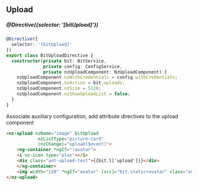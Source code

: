 ## Upload

##### @Directive({selector: '[bitUpload]'})

```typescript
@Directive({
  selector: '[bitUpload]'
})
export class BitUploadDirective {
  constructor(private bit: BitService,
              private config: ConfigService,
              private nzUploadComponent: NzUploadComponent) {
    nzUploadComponent.nzWithCredentials = config.withCredentials;
    nzUploadComponent.nzAction = bit.uploads;
    nzUploadComponent.nzSize = 5120;
    nzUploadComponent.nzShowUploadList = false;
  }
}
```

Associate auxiliary configuration, add attribute directives to the upload component

```html
<nz-upload nzName="image" bitUpload
            nzListType="picture-card"
            (nzChange)="upload($event)">
    <ng-container *ngIf="!avatar">
    <i nz-icon type="plus"></i>
    <div class="ant-upload-text">{{bit.l['upload']}}</div>
    </ng-container>
    <img width="120" *ngIf="avatar" [src]="bit.static+avatar" class="avatar">
</nz-upload>
```